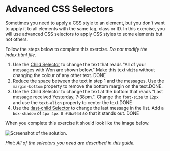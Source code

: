 # Advanced CSS Selectors

Sometimes you need to apply a CSS style to an element, but you don't want to apply it to all elements with the same tag, class or ID. In this exercise, you will use advanced CSS selectors to apply CSS styles to some elements but not others.

Follow the steps below to complete this exercise. _Do not modify the index.html file._

1. Use the [Child Selector](https://learn.shayhowe.com/advanced-html-css/complex-selectors/#child-selectors) to change the text that reads "All of your messages with Won are shown below." Make this text `white` without changing the colour of any other text. DONE
2. Reduce the space between the text in step 1 and the messages. Use the `margin-bottom` property to remove the bottom margin on the text.DONE.
3. Use the Child Selector to change the text at the bottom that reads "Last message received Yesterday, 7:38pm.". Change the `font-size` to `12px` and use the `text-align` property to center the text.DONE
4. Use the [:last-child Selector](https://learn.shayhowe.com/advanced-html-css/complex-selectors/#pseudo-classes) to change the last message in the list. Add a `box-shadow` of `4px 4px 0 #dba944` so that it stands out. DONE

When you complete this exercise it should look like the image below.

![Screenshot of the solution](/images/8/solution.png).

_Hint: All of the selectors you need are described [in this guide](https://learn.shayhowe.com/advanced-html-css/complex-selectors/)._
